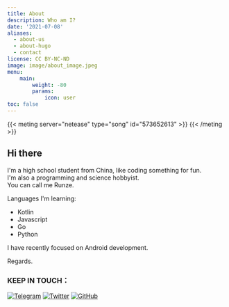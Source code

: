 ```yaml
---
title: About
description: Who am I?
date: '2021-07-08'
aliases:
  - about-us
  - about-hugo
  - contact
license: CC BY-NC-ND
image: image/about_image.jpeg
menu:
    main: 
        weight: -80
        params:
            icon: user
toc: false
---
```


{{< meting server="netease" type="song" id="573652613" >}}
{{< /meting >}}

## Hi there

I'm a high school student from China, like coding something for fun.  
I'm also a programming and science hobbyist.  
You can call me Runze.  

Languages I'm learning:
 - Kotlin
 - Javascript 
 - Go
 - Python

I have recently focused on Android development.

Regards.

### KEEP IN TOUCH：  
[![Telegram](https://img.shields.io/badge/Telegram-2CA5E0?style=for-the-badge&logo=telegram&logoColor=white)](https://t.me/runze500301)
[![Twitter](https://img.shields.io/badge/Twitter-%231DA1F2.svg?style=for-the-badge&logo=Twitter&logoColor=white)](https://twitter.com/runze69143376)
[![GitHub](https://img.shields.io/badge/github-%23121011.svg?style=for-the-badge&logo=github&logoColor=white)](https://github.com/Runzelee)